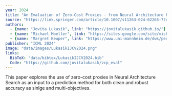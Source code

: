 ```yaml
---
year: 2024
title: "An Evaluation of Zero-Cost Proxies - from Neural Architecture Performance Prediction to Model Robustness"
source: "https://link.springer.com/article/10.1007/s11263-024-02265-7?utm_source=rct_congratemailt&utm_medium=email&utm_campaign=oa_20241209&utm_content=10.1007%2Fs11263-024-02265-7#citeas"
authors:
  - {name: "Jovita Lukasik", link: "https://jovitalukasik.github.io/"}
  - {name: "Michael Moeller", link: "https://sites.google.com/site/michaelmoellermath"}
  - {name: "Margret Keuper", link: "https://www.uni-mannheim.de/dws/people/professors/prof-dr-ing-margret-keuper/"}
publisher: "ICML 2024"
image: "data/images/LukasikIJCV2024.png"
links:
  BibTeX: "data/bibtex/LukasikIJCV2024.bib"
  Code: "https://github.com/jovitalukasik/zcp_eval"
---
```

This paper explores the use of zero-cost proxies in Neural Architecture Search as an input to a prediction method for both clean and robust accuracy as sinlge and multi-objectives.
